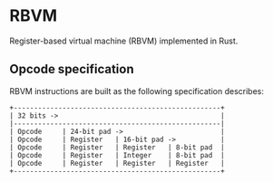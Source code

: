 # RBVM

Register-based virtual machine (RBVM) implemented in Rust.

## Opcode specification

RBVM instructions are built as the following specification describes:
```
+---------------------------------------------------+
| 32 bits ->                                        |
|---------------------------------------------------|
| Opcode     | 24-bit pad ->                        |
| Opcode     | Register   | 16-bit pad ->           |
| Opcode     | Register   | Register   | 8-bit pad  |
| Opcode     | Register   | Integer    | 8-bit pad  |
| Opcode     | Register   | Register   | Register   |
+---------------------------------------------------+
```
